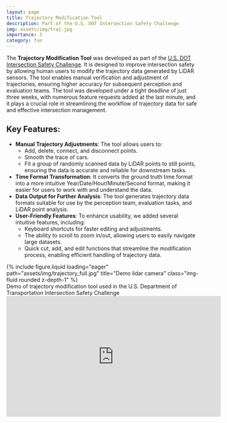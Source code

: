 ```yaml
---
layout: page
title: Trajectory Modification Tool
description: Part of the U.S. DOT Intersection Safety Challenge
img: assets/img/traj.jpg
importance: 3
category: fun
---
```


The **Trajectory Modification Tool** was developed as part of the <a href="https://its.dot.gov/isc/"> U.S. DOT Intersection Safety Challenge</a>. It is designed to improve intersection safety by allowing human users to modify the trajectory data generated by LiDAR sensors. The tool enables manual verification and adjustment of trajectories, ensuring higher accuracy for subsequent perception and evaluation teams. The tool was developed under a tight deadline of just three weeks, with numerous feature requests added at the last minute, and it plays a crucial role in streamlining the workflow of trajectory data for safe and effective intersection management.

## Key Features:
- **Manual Trajectory Adjustments**: The tool allows users to:
    - Add, delete, connect, and disconnect points.
    - Smooth the trace of cars.
    - Fit a group of randomly scanned data by LiDAR points to still points, ensuring the data is accurate and reliable for downstream tasks.
- **Time Format Transformation**: It converts the ground truth time format into a more intuitive Year/Date/Hour/Minute/Second format, making it easier for users to work with and understand the data.
- **Data Output for Further Analysis**: The tool generates trajectory data formats suitable for use by the perception team, evaluation tasks, and LiDAR point analysis.
- **User-Friendly Features**: To enhance usability, we added several intuitive features, including:
    - Keyboard shortcuts for faster editing and adjustments.
    - The ability to scroll to zoom in/out, allowing users to easily navigate large datasets.
    - Quick cut, add, and edit functions that streamline the modification process, enabling efficient handling of trajectory data.


<div class="row">
    <div class="col-sm mt-3 mt-md-0">
        {% include figure.liquid loading="eager" path="assets/img/trajectory_full.jpg" title="Demo lidar camera" class="img-fluid rounded z-depth-1" %}
    </div>
</div>
<div class="caption">
    Demo of trajectory modification tool used in the U.S. Department of Transportation Intersection Safety Challenge
</div>

<iframe width="560" height="315" src="https://www.youtube.com/embed/GWEVjEMRPQI?si=ZBGWNHUy-JOlWIrF" title="YouTube video player" frameborder="0" allow="accelerometer; autoplay; clipboard-write; encrypted-media; gyroscope; picture-in-picture; web-share" referrerpolicy="strict-origin-when-cross-origin" allowfullscreen></iframe>